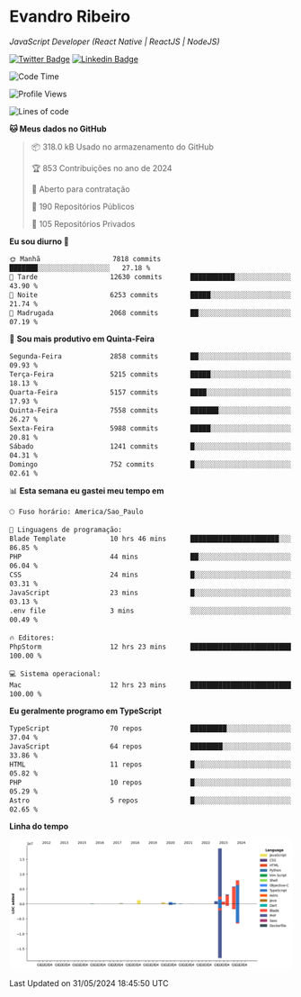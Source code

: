 # Evandro **Ribeiro**

*JavaScript Developer (React Native | ReactJS | NodeJS)*

[![Twitter Badge](https://img.shields.io/badge/-@ribeiroevandro-201B2D?style=flat-square&labelColor=201B2D&logo=twitter&logoColor=white&link=https://twitter.com/ribeiroevandro)](https://twitter.com/ribeiroevandro) 
[![Linkedin Badge](https://img.shields.io/badge/-Evandro%20Ribeiro-201B2D?style=flat-square&logo=Linkedin&logoColor=white&link=https://www.linkedin.com/in/ribeiroevandro)](https://www.linkedin.com/in/ribeiroevandro) 


<!--START_SECTION:waka-->
![Code Time](http://img.shields.io/badge/Code%20Time-3%2C938%20hrs%2036%20mins-blue)

![Profile Views](http://img.shields.io/badge/Visualizac%C3%B5es%20do%20perfil-22-blue)

![Lines of code](https://img.shields.io/badge/Desde%20o%20Hello%20World%20eu%20escrevi-40.3%20million%20linhas%20de%20c%C3%B3digo-blue)

**🐱 Meus dados no GitHub** 

> 📦 318.0 kB Usado no armazenamento do GitHub 
 > 
> 🏆 853 Contribuições no ano de 2024
 > 
> 💼 Aberto para contratação
 > 
> 📜 190 Repositórios Públicos 
 > 
> 🔑 105 Repositórios Privados 
 > 
**Eu sou diurno 🐤** 

```text
🌞 Manhã                  7818 commits        ███████░░░░░░░░░░░░░░░░░░   27.18 % 
🌆 Tarde                  12630 commits       ███████████░░░░░░░░░░░░░░   43.90 % 
🌃 Noite                  6253 commits        █████░░░░░░░░░░░░░░░░░░░░   21.74 % 
🌙 Madrugada              2068 commits        ██░░░░░░░░░░░░░░░░░░░░░░░   07.19 % 
```
📅 **Sou mais produtivo em Quinta-Feira** 

```text
Segunda-Feira            2858 commits        ██░░░░░░░░░░░░░░░░░░░░░░░   09.93 % 
Terça-Feira              5215 commits        █████░░░░░░░░░░░░░░░░░░░░   18.13 % 
Quarta-Feira             5157 commits        ████░░░░░░░░░░░░░░░░░░░░░   17.93 % 
Quinta-Feira             7558 commits        ███████░░░░░░░░░░░░░░░░░░   26.27 % 
Sexta-Feira              5988 commits        █████░░░░░░░░░░░░░░░░░░░░   20.81 % 
Sábado                   1241 commits        █░░░░░░░░░░░░░░░░░░░░░░░░   04.31 % 
Domingo                  752 commits         █░░░░░░░░░░░░░░░░░░░░░░░░   02.61 % 
```


📊 **Esta semana eu gastei meu tempo em** 

```text
🕑︎ Fuso horário: America/Sao_Paulo

💬 Linguagens de programação: 
Blade Template           10 hrs 46 mins      ██████████████████████░░░   86.85 % 
PHP                      44 mins             ██░░░░░░░░░░░░░░░░░░░░░░░   06.04 % 
CSS                      24 mins             █░░░░░░░░░░░░░░░░░░░░░░░░   03.31 % 
JavaScript               23 mins             █░░░░░░░░░░░░░░░░░░░░░░░░   03.13 % 
.env file                3 mins              ░░░░░░░░░░░░░░░░░░░░░░░░░   00.49 % 

🔥 Editores: 
PhpStorm                 12 hrs 23 mins      █████████████████████████   100.00 % 

💻 Sistema operacional: 
Mac                      12 hrs 23 mins      █████████████████████████   100.00 % 
```

**Eu geralmente programo em TypeScript** 

```text
TypeScript               70 repos            █████████░░░░░░░░░░░░░░░░   37.04 % 
JavaScript               64 repos            ████████░░░░░░░░░░░░░░░░░   33.86 % 
HTML                     11 repos            █░░░░░░░░░░░░░░░░░░░░░░░░   05.82 % 
PHP                      10 repos            █░░░░░░░░░░░░░░░░░░░░░░░░   05.29 % 
Astro                    5 repos             █░░░░░░░░░░░░░░░░░░░░░░░░   02.65 % 
```



**Linha do tempo**

![Lines of Code chart](https://raw.githubusercontent.com/ribeiroevandro/ribeiroevandro/main/assets/bar_graph.png)


 Last Updated on 31/05/2024 18:45:50 UTC
<!--END_SECTION:waka-->
